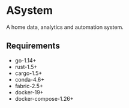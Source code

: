 # ASystem

A home data, analytics and automation system.

## Requirements
* go-1.14+
* rust-1.5+
* cargo-1.5+
* conda-4.6+
* fabric-2.5+
* docker-19+
* docker-compose-1.26+
